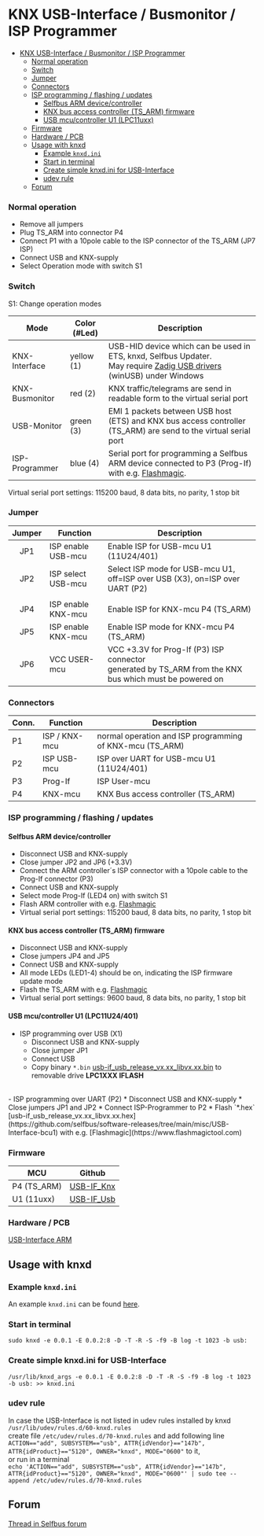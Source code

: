 # KNX USB-Interface / Busmonitor / ISP Programmer

<!-- TOC -->
* [KNX USB-Interface / Busmonitor / ISP Programmer](#knx-usb-interface--busmonitor--isp-programmer)
    * [Normal operation](#normal-operation)
    * [Switch](#switch)
    * [Jumper](#jumper)
    * [Connectors](#connectors)
    * [ISP programming / flashing / updates](#isp-programming--flashing--updates)
      * [Selfbus ARM device/controller](#selfbus-arm-devicecontroller)
      * [KNX bus access controller (TS_ARM) firmware](#knx-bus-access-controller-ts_arm-firmware)
      * [USB mcu/controller U1 (LPC11uxx)](#usb-mcucontroller-u1-lpc11uxx)
    * [Firmware](#firmware)
    * [Hardware / PCB](#hardware--pcb)
  * [Usage with knxd](#usage-with-knxd)
    * [Example `knxd.ini`](#example-knxdini)
    * [Start in terminal](#start-in-terminal)
    * [Create simple knxd.ini for USB-Interface](#create-simple-knxdini-for-usb-interface)
    * [udev rule](#udev-rule)
  * [Forum](#forum)
<!-- TOC -->

### Normal operation
- Remove all jumpers
- Plug TS_ARM into connector P4
- Connect P1 with a 10pole cable to the ISP connector of the TS_ARM (JP7 ISP)
- Connect USB and KNX-supply
- Select Operation mode with switch S1

### Switch
S1: Change operation modes

| Mode           | Color (#Led) | Description                                                                                                                                       |
|----------------|--------------|---------------------------------------------------------------------------------------------------------------------------------------------------|
| KNX-Interface  | yellow (1)   | USB-HID device which can be used in ETS, knxd, Selfbus Updater.<br>May require [Zadig USB drivers](https://zadig.akeo.ie/) (winUSB) under Windows |
| KNX-Busmonitor | red (2)      | KNX traffic/telegrams are send in readable form to the virtual serial port                                                                        |
| USB-Monitor    | green (3)    | EMI 1 packets between USB host (ETS) and KNX bus access controller (TS_ARM) are send to the virtual serial port                                   |
| ISP-Programmer | blue (4)     | Serial port for programming a Selfbus ARM device connected to P3 (Prog-If) with e.g. [Flashmagic](https://www.flashmagictool.com/).               |

Virtual serial port settings: 115200 baud, 8 data bits, no parity, 1 stop bit

### Jumper

| Jumper | Function           | Description                                                                                               |
|:------:|--------------------|-----------------------------------------------------------------------------------------------------------|
|  JP1   | ISP enable USB-mcu | Enable ISP for USB-mcu U1 (11U24/401)                                                                     |
|  JP2   | ISP select USB-mcu | Select ISP mode for USB-mcu U1, off=ISP over USB (X3), on=ISP over UART (P2)                              |
|        |                    |                                                                                                           |
|  JP4   | ISP enable KNX-mcu | Enable ISP for KNX-mcu P4 (TS_ARM)                                                                        |
|  JP5   | ISP enable KNX-mcu | Enable ISP mode for KNX-mcu P4 (TS_ARM)                                                                   |
|  JP6   | VCC USER-mcu       | VCC +3.3V for Prog-If (P3) ISP connector<br>generated by TS_ARM from the KNX bus which must be powered on |

### Connectors

| Conn. | Function      | Description                                              |
|-------|---------------|----------------------------------------------------------|
| P1    | ISP / KNX-mcu | normal operation and ISP programming of KNX-mcu (TS_ARM) |
| P2    | ISP USB-mcu   | ISP over UART for USB-mcu U1 (11U24/401)                 |
| P3    | Prog-If       | ISP User-mcu                                             |
| P4    | KNX-mcu       | KNX Bus access controller (TS_ARM)                       |

### ISP programming / flashing / updates

#### Selfbus ARM device/controller
- Disconnect USB and KNX-supply
- Close jumper JP2 and JP6 (+3.3V)
- Connect the ARM controller´s ISP connector with a 10pole cable to the Prog-If connector (P3)  
- Connect USB and KNX-supply
- Select mode Prog-If (LED4 on) with switch S1
- Flash ARM controller with e.g. [Flashmagic](https://www.flashmagictool.com)
- Virtual serial port settings: 115200 baud, 8 data bits, no parity, 1 stop bit

#### KNX bus access controller (TS_ARM) firmware
- Disconnect USB and KNX-supply
- Close jumpers JP4 and JP5
- Connect USB and KNX-supply
- All mode LEDs (LED1-4) should be on, indicating the ISP firmware update mode
- Flash the TS_ARM with e.g. [Flashmagic](https://www.flashmagictool.com)
- Virtual serial port settings: 9600 baud, 8 data bits, no parity, 1 stop bit

#### USB mcu/controller U1 (LPC11U24/401)
- ISP programming over USB (X1)
  * Disconnect USB and KNX-supply
  * Close jumper JP1
  * Connect USB
  * Copy binary `*.bin` [usb-if_usb_release_vx.xx_libvx.xx.bin](https://github.com/selfbus/software-releases/tree/main/misc/USB-Interface-bcu1) to removable drive **LPC1XXX IFLASH**
<br>
- ISP programming over UART (P2)
  * Disconnect USB and KNX-supply
  * Close jumpers JP1 and JP2
  * Connect ISP-Programmer to P2
  * Flash `*.hex` [usb-if_usb_release_vx.xx_libvx.xx.hex](https://github.com/selfbus/software-releases/tree/main/misc/USB-Interface-bcu1) with e.g. [Flashmagic](https://www.flashmagictool.com)


### Firmware

| MCU         | Github                                                                                                        |
|-------------|---------------------------------------------------------------------------------------------------------------|
| P4 (TS_ARM) | [USB-IF_Knx](https://github.com/selfbus/software-arm-incubation/tree/main/misc/USB-Interface-bcu1/USB-IF_Knx) |
| U1 (11uxx)  | [USB-IF_Usb](https://github.com/selfbus/software-arm-incubation/tree/main/misc/USB-Interface-bcu1/USB-IF_Usb) |

### Hardware / PCB
[USB-Interface ARM](https://github.com/selfbus/hardware-merged/tree/main/misc/usb_knx_interface_lpc1115)

## Usage with knxd

### Example `knxd.ini`

An example `knxd.ini` can be found [here](doc/knxd.ini).

### Start in terminal

`sudo knxd -e 0.0.1 -E 0.0.2:8 -D -T -R -S -f9 -B log -t 1023 -b usb:`

### Create simple knxd.ini for USB-Interface
`/usr/lib/knxd_args -e 0.0.1 -E 0.0.2:8 -D -T -R -S -f9 -B log -t 1023 -b usb: >> knxd.ini`

### udev rule

In case the USB-Interface is not listed in udev rules installed by knxd `/usr/lib/udev/rules.d/60-knxd.rules`<br>
create file `/etc/udev/rules.d/70-knxd.rules` and add following line<br>
`ACTION=="add", SUBSYSTEM=="usb", ATTR{idVendor}=="147b", ATTR{idProduct}=="5120", OWNER="knxd", MODE="0600"` to it,<br>
or run in a terminal<br>
`echo 'ACTION=="add", SUBSYSTEM=="usb", ATTR{idVendor}=="147b", ATTR{idProduct}=="5120", OWNER="knxd", MODE="0600"' | sudo tee --append /etc/udev/rules.d/70-knxd.rules`

## Forum

[Thread in Selfbus forum](https://selfbus.org/forum/viewtopic.php?f=6&t=487)

